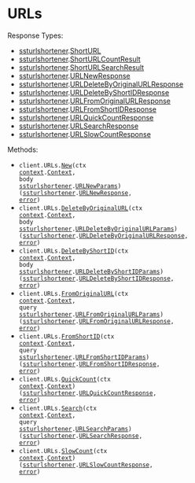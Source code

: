 # URLs

Response Types:

- <a href="https://pkg.go.dev/github.com/stainless-sdks/sst-url-shortener-go">ssturlshortener</a>.<a href="https://pkg.go.dev/github.com/stainless-sdks/sst-url-shortener-go#ShortURL">ShortURL</a>
- <a href="https://pkg.go.dev/github.com/stainless-sdks/sst-url-shortener-go">ssturlshortener</a>.<a href="https://pkg.go.dev/github.com/stainless-sdks/sst-url-shortener-go#ShortURLCountResult">ShortURLCountResult</a>
- <a href="https://pkg.go.dev/github.com/stainless-sdks/sst-url-shortener-go">ssturlshortener</a>.<a href="https://pkg.go.dev/github.com/stainless-sdks/sst-url-shortener-go#ShortURLSearchResult">ShortURLSearchResult</a>
- <a href="https://pkg.go.dev/github.com/stainless-sdks/sst-url-shortener-go">ssturlshortener</a>.<a href="https://pkg.go.dev/github.com/stainless-sdks/sst-url-shortener-go#URLNewResponse">URLNewResponse</a>
- <a href="https://pkg.go.dev/github.com/stainless-sdks/sst-url-shortener-go">ssturlshortener</a>.<a href="https://pkg.go.dev/github.com/stainless-sdks/sst-url-shortener-go#URLDeleteByOriginalURLResponse">URLDeleteByOriginalURLResponse</a>
- <a href="https://pkg.go.dev/github.com/stainless-sdks/sst-url-shortener-go">ssturlshortener</a>.<a href="https://pkg.go.dev/github.com/stainless-sdks/sst-url-shortener-go#URLDeleteByShortIDResponse">URLDeleteByShortIDResponse</a>
- <a href="https://pkg.go.dev/github.com/stainless-sdks/sst-url-shortener-go">ssturlshortener</a>.<a href="https://pkg.go.dev/github.com/stainless-sdks/sst-url-shortener-go#URLFromOriginalURLResponse">URLFromOriginalURLResponse</a>
- <a href="https://pkg.go.dev/github.com/stainless-sdks/sst-url-shortener-go">ssturlshortener</a>.<a href="https://pkg.go.dev/github.com/stainless-sdks/sst-url-shortener-go#URLFromShortIDResponse">URLFromShortIDResponse</a>
- <a href="https://pkg.go.dev/github.com/stainless-sdks/sst-url-shortener-go">ssturlshortener</a>.<a href="https://pkg.go.dev/github.com/stainless-sdks/sst-url-shortener-go#URLQuickCountResponse">URLQuickCountResponse</a>
- <a href="https://pkg.go.dev/github.com/stainless-sdks/sst-url-shortener-go">ssturlshortener</a>.<a href="https://pkg.go.dev/github.com/stainless-sdks/sst-url-shortener-go#URLSearchResponse">URLSearchResponse</a>
- <a href="https://pkg.go.dev/github.com/stainless-sdks/sst-url-shortener-go">ssturlshortener</a>.<a href="https://pkg.go.dev/github.com/stainless-sdks/sst-url-shortener-go#URLSlowCountResponse">URLSlowCountResponse</a>

Methods:

- <code title="post /urls/create">client.URLs.<a href="https://pkg.go.dev/github.com/stainless-sdks/sst-url-shortener-go#URLService.New">New</a>(ctx <a href="https://pkg.go.dev/context">context</a>.<a href="https://pkg.go.dev/context#Context">Context</a>, body <a href="https://pkg.go.dev/github.com/stainless-sdks/sst-url-shortener-go">ssturlshortener</a>.<a href="https://pkg.go.dev/github.com/stainless-sdks/sst-url-shortener-go#URLNewParams">URLNewParams</a>) (<a href="https://pkg.go.dev/github.com/stainless-sdks/sst-url-shortener-go">ssturlshortener</a>.<a href="https://pkg.go.dev/github.com/stainless-sdks/sst-url-shortener-go#URLNewResponse">URLNewResponse</a>, <a href="https://pkg.go.dev/builtin#error">error</a>)</code>
- <code title="delete /urls/delete-by-original-url">client.URLs.<a href="https://pkg.go.dev/github.com/stainless-sdks/sst-url-shortener-go#URLService.DeleteByOriginalURL">DeleteByOriginalURL</a>(ctx <a href="https://pkg.go.dev/context">context</a>.<a href="https://pkg.go.dev/context#Context">Context</a>, body <a href="https://pkg.go.dev/github.com/stainless-sdks/sst-url-shortener-go">ssturlshortener</a>.<a href="https://pkg.go.dev/github.com/stainless-sdks/sst-url-shortener-go#URLDeleteByOriginalURLParams">URLDeleteByOriginalURLParams</a>) (<a href="https://pkg.go.dev/github.com/stainless-sdks/sst-url-shortener-go">ssturlshortener</a>.<a href="https://pkg.go.dev/github.com/stainless-sdks/sst-url-shortener-go#URLDeleteByOriginalURLResponse">URLDeleteByOriginalURLResponse</a>, <a href="https://pkg.go.dev/builtin#error">error</a>)</code>
- <code title="delete /urls/delete-by-short-id">client.URLs.<a href="https://pkg.go.dev/github.com/stainless-sdks/sst-url-shortener-go#URLService.DeleteByShortID">DeleteByShortID</a>(ctx <a href="https://pkg.go.dev/context">context</a>.<a href="https://pkg.go.dev/context#Context">Context</a>, body <a href="https://pkg.go.dev/github.com/stainless-sdks/sst-url-shortener-go">ssturlshortener</a>.<a href="https://pkg.go.dev/github.com/stainless-sdks/sst-url-shortener-go#URLDeleteByShortIDParams">URLDeleteByShortIDParams</a>) (<a href="https://pkg.go.dev/github.com/stainless-sdks/sst-url-shortener-go">ssturlshortener</a>.<a href="https://pkg.go.dev/github.com/stainless-sdks/sst-url-shortener-go#URLDeleteByShortIDResponse">URLDeleteByShortIDResponse</a>, <a href="https://pkg.go.dev/builtin#error">error</a>)</code>
- <code title="get /urls/from-original-url">client.URLs.<a href="https://pkg.go.dev/github.com/stainless-sdks/sst-url-shortener-go#URLService.FromOriginalURL">FromOriginalURL</a>(ctx <a href="https://pkg.go.dev/context">context</a>.<a href="https://pkg.go.dev/context#Context">Context</a>, query <a href="https://pkg.go.dev/github.com/stainless-sdks/sst-url-shortener-go">ssturlshortener</a>.<a href="https://pkg.go.dev/github.com/stainless-sdks/sst-url-shortener-go#URLFromOriginalURLParams">URLFromOriginalURLParams</a>) (<a href="https://pkg.go.dev/github.com/stainless-sdks/sst-url-shortener-go">ssturlshortener</a>.<a href="https://pkg.go.dev/github.com/stainless-sdks/sst-url-shortener-go#URLFromOriginalURLResponse">URLFromOriginalURLResponse</a>, <a href="https://pkg.go.dev/builtin#error">error</a>)</code>
- <code title="get /urls/from-short-id">client.URLs.<a href="https://pkg.go.dev/github.com/stainless-sdks/sst-url-shortener-go#URLService.FromShortID">FromShortID</a>(ctx <a href="https://pkg.go.dev/context">context</a>.<a href="https://pkg.go.dev/context#Context">Context</a>, query <a href="https://pkg.go.dev/github.com/stainless-sdks/sst-url-shortener-go">ssturlshortener</a>.<a href="https://pkg.go.dev/github.com/stainless-sdks/sst-url-shortener-go#URLFromShortIDParams">URLFromShortIDParams</a>) (<a href="https://pkg.go.dev/github.com/stainless-sdks/sst-url-shortener-go">ssturlshortener</a>.<a href="https://pkg.go.dev/github.com/stainless-sdks/sst-url-shortener-go#URLFromShortIDResponse">URLFromShortIDResponse</a>, <a href="https://pkg.go.dev/builtin#error">error</a>)</code>
- <code title="get /urls/quick-count">client.URLs.<a href="https://pkg.go.dev/github.com/stainless-sdks/sst-url-shortener-go#URLService.QuickCount">QuickCount</a>(ctx <a href="https://pkg.go.dev/context">context</a>.<a href="https://pkg.go.dev/context#Context">Context</a>) (<a href="https://pkg.go.dev/github.com/stainless-sdks/sst-url-shortener-go">ssturlshortener</a>.<a href="https://pkg.go.dev/github.com/stainless-sdks/sst-url-shortener-go#URLQuickCountResponse">URLQuickCountResponse</a>, <a href="https://pkg.go.dev/builtin#error">error</a>)</code>
- <code title="get /urls/search">client.URLs.<a href="https://pkg.go.dev/github.com/stainless-sdks/sst-url-shortener-go#URLService.Search">Search</a>(ctx <a href="https://pkg.go.dev/context">context</a>.<a href="https://pkg.go.dev/context#Context">Context</a>, query <a href="https://pkg.go.dev/github.com/stainless-sdks/sst-url-shortener-go">ssturlshortener</a>.<a href="https://pkg.go.dev/github.com/stainless-sdks/sst-url-shortener-go#URLSearchParams">URLSearchParams</a>) (<a href="https://pkg.go.dev/github.com/stainless-sdks/sst-url-shortener-go">ssturlshortener</a>.<a href="https://pkg.go.dev/github.com/stainless-sdks/sst-url-shortener-go#URLSearchResponse">URLSearchResponse</a>, <a href="https://pkg.go.dev/builtin#error">error</a>)</code>
- <code title="get /urls/slow-count">client.URLs.<a href="https://pkg.go.dev/github.com/stainless-sdks/sst-url-shortener-go#URLService.SlowCount">SlowCount</a>(ctx <a href="https://pkg.go.dev/context">context</a>.<a href="https://pkg.go.dev/context#Context">Context</a>) (<a href="https://pkg.go.dev/github.com/stainless-sdks/sst-url-shortener-go">ssturlshortener</a>.<a href="https://pkg.go.dev/github.com/stainless-sdks/sst-url-shortener-go#URLSlowCountResponse">URLSlowCountResponse</a>, <a href="https://pkg.go.dev/builtin#error">error</a>)</code>
